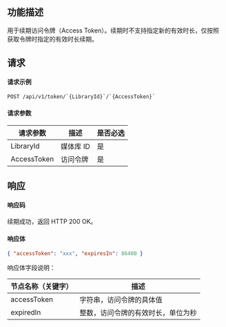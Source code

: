 ## 功能描述

用于续期访问令牌（Access Token）。续期时不支持指定新的有效时长，仅按照获取令牌时指定的有效时长续期。

## 请求

#### 请求示例

```
POST /api/v1/token/`{LibraryId}`/`{AccessToken}`
```


#### 请求参数

| 请求参数     | 描述    | 是否必选      |
|  -----|  ---| -----|
|LibraryId | 媒体库 ID |  是   |
|AccessToken | 访问令牌     |是   |


## 响应

#### 响应码

续期成功，返回 HTTP 200 OK。

#### 响应体

```json
{ "accessToken": "xxx", "expiresIn": 86400 }
```

响应体字段说明：

| 节点名称（关键字）     |描述                            |
| ---------------------- | ------ | 
|accessToken  |  字符串，访问令牌的具体值  |  
|expiredIn  |  整数，访问令牌的有效时长，单位为秒  | 



